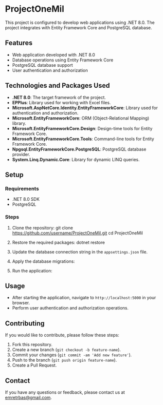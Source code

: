 # ProjectOneMil

This project is configured to develop web applications using .NET 8.0. The project integrates with Entity Framework Core and PostgreSQL database.

## Features

- Web application developed with .NET 8.0
- Database operations using Entity Framework Core
- PostgreSQL database support
- User authentication and authorization

## Technologies and Packages Used

- **.NET 8.0**: The target framework of the project.
- **EPPlus**: Library used for working with Excel files.
- **Microsoft.AspNetCore.Identity.EntityFrameworkCore**: Library used for authentication and authorization.
- **Microsoft.EntityFrameworkCore**: ORM (Object-Relational Mapping) library.
- **Microsoft.EntityFrameworkCore.Design**: Design-time tools for Entity Framework Core.
- **Microsoft.EntityFrameworkCore.Tools**: Command-line tools for Entity Framework Core.
- **Npgsql.EntityFrameworkCore.PostgreSQL**: PostgreSQL database provider.
- **System.Linq.Dynamic.Core**: Library for dynamic LINQ queries.

## Setup

### Requirements

- .NET 8.0 SDK
- PostgreSQL

### Steps

1. Clone the repository:
git clone https://github.com/username/ProjectOneMil.git
cd ProjectOneMil
2. Restore the required packages:
dotnet restore
3. Update the database connection string in the `appsettings.json` file.

4. Apply the database migrations:
5. Run the application:
## Usage

- After starting the application, navigate to `http://localhost:5000` in your browser.
- Perform user authentication and authorization operations.

## Contributing

If you would like to contribute, please follow these steps:

1. Fork this repository.
2. Create a new branch (`git checkout -b feature-name`).
3. Commit your changes (`git commit -am 'Add new feature'`).
4. Push to the branch (`git push origin feature-name`).
5. Create a Pull Request.

## Contact

If you have any questions or feedback, please contact us at [emretrbas@gmail.com](mailto:emretrbas@gmail.com).
